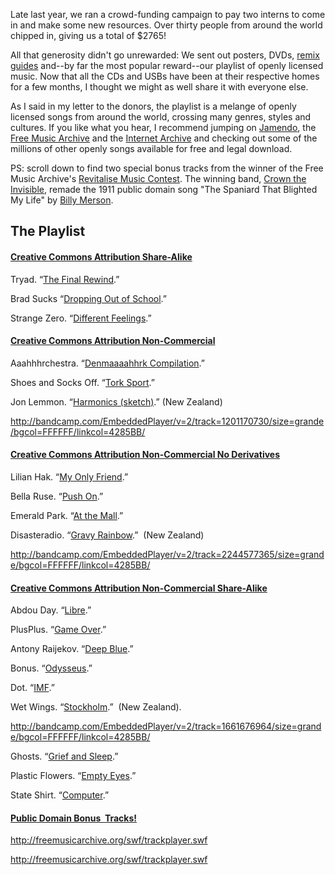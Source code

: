 <html><body><p>Late last year, we ran a crowd-funding campaign to pay two interns to come in and make some new resources. Over thirty people from around the world chipped in, giving us a total of $2765!



All that generosity didn't go unrewarded: We sent out posters, DVDs, <a title="New Creative Commons Resources" href="http://creativecommons.org.nz/2013/03/new-creative-commons-resources/" target="_blank">remix guides</a> and--by far the most popular reward--our playlist of openly licensed music. Now that all the CDs and USBs have been at their respective homes for a few months, I thought we might as well share it with everyone else.



As I said in my letter to the donors, the playlist is a melange of openly licensed songs from around the world, crossing many genres, styles and cultures. If you like what you hear, I recommend jumping on <a href="http://www.jamendo.com/en/" target="_blank">Jamendo</a>, the <a href="http://freemusicarchive.org/" target="_blank">Free Music Archive</a> and the <a href="http://archive.org/index.php" target="_blank">Internet Archive</a> and checking out some of the millions of other openly songs available for free and legal download.



PS: scroll down to find two special bonus tracks from the winner of the Free Music Archive's <a href="http://freemusicarchive.org/curator/WFMU/blog/Revitalize_Music_Contest_The_Winning_Song" target="_blank">Revitalise Music Contest</a>. The winning band, <a href="http://crowntheinvisible.com/" target="_blank">Crown the Invisible</a>, remade the 1911 public domain song "The Spaniard That Blighted My Life" by <a href="http://en.wikipedia.org/wiki/Billy_Merson">Billy Merson</a>.

</p><h2>The Playlist</h2>

<h4><a href="http://creativecommons.org/licenses/by-sa/3.0/" target="_blank">Creative Commons Attribution Share-Alike</a></h4>

Tryad. “<a href="http://goo.gl/KvAwv" target="_blank">The Final Rewind</a>.”



Brad Sucks “<a href="http://goo.gl/bHjoC" target="_blank">Dropping Out of School</a>.”



Strange Zero. “<a href="http://goo.gl/bbzpz" target="_blank">Different Feelings</a>.”

<h4><a href="http://creativecommons.org/licenses/by-nc/3.0/" target="_blank">Creative Commons Attribution Non-Commercial</a></h4>

Aaahhhrchestra. “<a href="http://goo.gl/JlUri" target="_blank">Denmaaaahhrk Compilation</a>.”



Shoes and Socks Off. “<a href="http://goo.gl/Ip4I9" target="_blank">Tork Sport</a>.”



Jon Lemmon. “<a href="http://goo.gl/hZmJH" target="_blank">Harmonics (sketch)</a>.” (New Zealand)



<a href="http://bandcamp.com/EmbeddedPlayer/v=2/track=1201170730/size=grande/bgcol=FFFFFF/linkcol=4285BB/">http://bandcamp.com/EmbeddedPlayer/v=2/track=1201170730/size=grande/bgcol=FFFFFF/linkcol=4285BB/</a>

<h4><a href="http://creativecommons.org/licenses/by-nc-nd/3.0/" target="_blank">Creative Commons Attribution Non-Commercial No Derivatives</a></h4>

Lilian Hak. “<a href="http://goo.gl/8k5pX" target="_blank">My Only Friend</a>.”



Bella Ruse. “<a href="http://www.jamendo.com/en/track/475356/push-on" target="_blank">Push On</a>.”



Emerald Park. “<a href="http://goo.gl/Ld1Na" target="_blank">At the Mall</a>.”



Disasteradio. “<a title="Creative Commons Policies for Schools" href="http://goo.gl/2dlEk" target="_blank">Gravy Rainbow</a>.”  (New Zealand)



<a href="http://bandcamp.com/EmbeddedPlayer/v=2/track=2244577365/size=grande/bgcol=FFFFFF/linkcol=4285BB/">http://bandcamp.com/EmbeddedPlayer/v=2/track=2244577365/size=grande/bgcol=FFFFFF/linkcol=4285BB/</a>

<h4><a href="http://creativecommons.org/licenses/by-nc-sa/3.0/" target="_blank">Creative Commons Attribution Non-Commercial Share-Alike</a></h4>

Abdou Day. “<a href="http://goo.gl/ejXSq" target="_blank">Libre</a>.”



PlusPlus. “<a href="http://goo.gl/RUFcW" target="_blank">Game Over</a>.”



Antony Raijekov. “<a href="http://goo.gl/jGozQ" target="_blank">Deep Blue</a>.”



Bonus. “<a href="http://goo.gl/gLicB" target="_blank">Odysseus</a>.”



Dot. “<a href="http://goo.gl/CzwLe" target="_blank">IMF</a>.”



Wet Wings. “<a href="http://goo.gl/t4jWs" target="_blank">Stockholm</a>.”  (New Zealand).



<a href="http://bandcamp.com/EmbeddedPlayer/v=2/track=1661676964/size=grande/bgcol=FFFFFF/linkcol=4285BB/">http://bandcamp.com/EmbeddedPlayer/v=2/track=1661676964/size=grande/bgcol=FFFFFF/linkcol=4285BB/</a>



Ghosts. “<a href="http://goo.gl/ncNLS" target="_blank">Grief and Sleep</a>.”



Plastic Flowers. “<a href="http://goo.gl/DEk1x" target="_blank">Empty Eyes</a>.”



State Shirt. “<a href="http://goo.gl/MlJjM" target="_blank">Computer</a>.”

<h4><a href="http://creativecommons.org/publicdomain/zero/1.0/" target="_blank">Public Domain Bonus  Tracks!</a></h4>

<a href="http://freemusicarchive.org/swf/trackplayer.swf">http://freemusicarchive.org/swf/trackplayer.swf</a>



<a href="http://freemusicarchive.org/swf/trackplayer.swf">http://freemusicarchive.org/swf/trackplayer.swf</a></body></html>